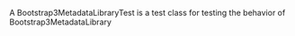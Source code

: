 A Bootstrap3MetadataLibraryTest is a test class for testing the behavior of Bootstrap3MetadataLibrary